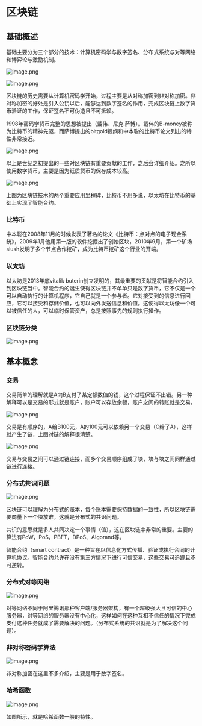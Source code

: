 # 区块链

## 基础概述

基础主要分为三个部分的技术：计算机密码学与数字签名、分布式系统与对等网络和博弈论与激励机制。

![image.png](https://upload-images.jianshu.io/upload_images/7810235-a72e5a229551d167.png?imageMogr2/auto-orient/strip%7CimageView2/2/w/1240)

![image.png](https://upload-images.jianshu.io/upload_images/7810235-a8495729005efb27.png?imageMogr2/auto-orient/strip%7CimageView2/2/w/1240)

区块链的历史需要从计算机密码学开始，过程主要是从对称加密到非对称加密。非对称加密的好处是引入公钥以后，能够达到数字签名的作用，完成区块链上数字货币验证的工作，保证签名不可伪造且不可抵赖。

1998年密码学货币完整的思想被提出（戴伟、尼克.萨博）。戴伟的B-money被称为比特币的精神先驱，而萨博提出的bitgold提纲和中本聪的比特币论文列出的特性非常接近。

![image.png](https://upload-images.jianshu.io/upload_images/7810235-3667090959b6d97d.png?imageMogr2/auto-orient/strip%7CimageView2/2/w/1240)

以上是世纪之初提出的一些对区块链有重要贡献的工作，之后会详细介绍。之所以使用数字货币，主要是因为纸质货币的保存成本较高。

![image.png](https://upload-images.jianshu.io/upload_images/7810235-47bb6155d6d37c62.png?imageMogr2/auto-orient/strip%7CimageView2/2/w/1240)

上图为区块链技术的两个重要应用里程碑，比特币不用多说，以太坊在比特币的基础上实现了智能合约。

### 比特币

中本聪在2008年11月的时候发表了著名的论文《比特币：点对点的电子现金系统》，2009年1月他用第一版的软件挖掘出了创始区块，2010年9月，第一个矿场slush发明了多个节点合作挖矿，成为比特币挖矿这个行业的开端。

### 以太坊

以太坊是2013年底vitalik buterin创立发明的，其最重要的贡献是将智能合约引入到区块链当中。智能合约的诞生使得区块链并不单单只是数字货币，它不仅是一个可以自动执行的计算机程序，它自己就是一个参与者。它对接受到的信息进行回应，它可以接受和存储价值，也可以向外发送信息和价值。这使得以太坊像一个可以被信任的人，可以临时保管资产，总是按照事先的规则执行操作。

### 区块链分类

![image.png](https://upload-images.jianshu.io/upload_images/7810235-cbf5c841d230c505.png?imageMogr2/auto-orient/strip%7CimageView2/2/w/1240)

## 基本概念

### 交易

交易简单的理解就是A向B支付了某定额数值的钱，这个过程保证不出错。另一种解释可以是交易的形式就是账户，账户可以存放余额，账户之间的转账就是交易。

![image.png](https://upload-images.jianshu.io/upload_images/7810235-c57381f358471436.png?imageMogr2/auto-orient/strip%7CimageView2/2/w/1240)

交易是有顺序的，A给B100元，A的100元可以依赖另一个交易（C给了A），这样就产生了链，上图对链的解释很清楚。

![image.png](https://upload-images.jianshu.io/upload_images/7810235-6558d04fcbcfa7ae.png?imageMogr2/auto-orient/strip%7CimageView2/2/w/1240)

交易与交易之间可以通过链连接，而多个交易顺序组成了块，块与块之间同样通过链进行连接。

### 分布式共识问题

![image.png](https://upload-images.jianshu.io/upload_images/7810235-94f02bc71654d8ce.png?imageMogr2/auto-orient/strip%7CimageView2/2/w/1240)

区块链可以理解为分布式的账本，每个账本需要保持数据的一致性，所以区块链需要商量下一个块放谁，这就是分布式的共识问题。

共识的意思就是多人共同决定一个事情（值），这在区块链中非常的重要。主要的算法有PoW，PoS，PBFT，DPoS、AIgorand等。

智能合约（smart contract）是一种旨在以信息化方式传播、验证或执行合同的计算机协议。智能合约允许在没有第三方情况下进行可信交易，这些交易可追踪且不可逆转。

### 分布式对等网络

![image.png](https://upload-images.jianshu.io/upload_images/7810235-e429f6d51ba4cc1f.png?imageMogr2/auto-orient/strip%7CimageView2/2/w/1240)

对等网络不同于阿里腾讯那种客户端/服务器架构，有一个超级强大且可信的中心服务器，对等网络的服务器没有中心化，这样如何在这种互相不信任的情况下完成支付这种任务就成了需要解决的问题。（分布式系统的共识就是为了解决这个问题）。

### 非对称密码学算法

![image.png](https://upload-images.jianshu.io/upload_images/7810235-4685b0bac65de5bb.png?imageMogr2/auto-orient/strip%7CimageView2/2/w/1240)

非对称加密在这里不多介绍，主要是用于数字签名。

### 哈希函数

![image.png](https://upload-images.jianshu.io/upload_images/7810235-4ab40bfce43252f9.png?imageMogr2/auto-orient/strip%7CimageView2/2/w/1240)

如图所示，就是哈希函数一般的特性。

